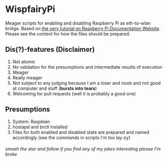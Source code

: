 # WispfairyPi
Meager scripts for enabling and disabling Raspberry Pi as eth-to-wlan bridge. Based on [the very tutorial on Raspberry Pi Documentation Website][1]. Please see the content for how the files should be prepared. 

## Dis(?)-features (Disclaimer)
1. Not atomic
2. No validation for the presumptions and intermediate results of execution
3. Meager
4. Really meager
5. Not subject to any judging because I am a loser and noob and not good at computer and stuff (**bursts into tears**)
101. Welcoming for pull requests (well it is probably a good one)

## Presumptions
1. System: Raspbian
2. hostapd and brctl installed
3. Files for both enabled and disabled state are prepared and named accordingly (see the commands in scripts I'm too lay-zy)

###### smash the star and follow if you find any of my jokes interesting please I'm broke

[1]:https://www.raspberrypi.org/documentation/configuration/wireless/access-point.md
